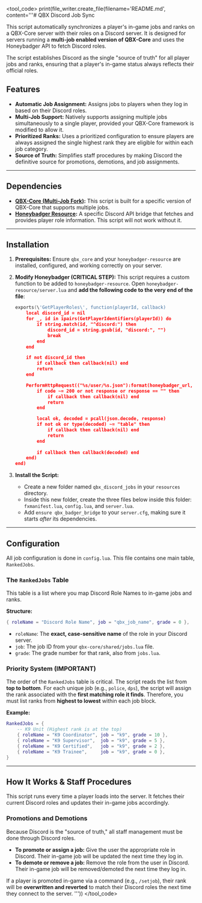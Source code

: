 \<tool\_code\>
print(file\_writer.create\_file(filename='README.md', content='''\# QBX Discord Job Sync

This script automatically synchronizes a player's in-game jobs and ranks on a QBX-Core server with their roles on a Discord server. It is designed for servers running a **multi-job enabled version of QBX-Core** and uses the Honeybadger API to fetch Discord roles.

The script establishes Discord as the single "source of truth" for all player jobs and ranks, ensuring that a player's in-game status always reflects their official roles.

## Features

  * **Automatic Job Assignment:** Assigns jobs to players when they log in based on their Discord roles.
  * **Multi-Job Support:** Natively supports assigning multiple jobs simultaneously to a single player, provided your QBX-Core framework is modified to allow it.
  * **Prioritized Ranks:** Uses a prioritized configuration to ensure players are always assigned the single highest rank they are eligible for within each job category.
  * **Source of Truth:** Simplifies staff procedures by making Discord the definitive source for promotions, demotions, and job assignments.

-----

## Dependencies

  * **[QBX-Core (Multi-Job Fork)](https://gitlab.nerdyjohnny.com/fivem/resources/development/nextgen/qbx/qbx_core):** This script is built for a specific version of QBX-Core that supports multiple jobs.
  * **[Honeybadger Resource](https://gitlab.nerdyjohnny.com/fivem/resources/essentials/owenbadger/honeybadger-resource):** A specific Discord API bridge that fetches and provides player role information. This script will not work without it.

-----

## Installation

1.  **Prerequisites:** Ensure `qbx_core` and your `honeybadger-resource` are installed, configured, and working correctly on your server.

2.  **Modify Honeybadger (CRITICAL STEP):** This script requires a custom function to be added to `honeybadger-resource`. Open `honeybadger-resource/server.lua` and **add the following code to the very end of the file**:

    ```lua
    exports(\'GetPlayerRoles\', function(playerId, callback)
        local discord_id = nil
        for _, id in ipairs(GetPlayerIdentifiers(playerId)) do
            if string.match(id, "^discord:") then
                discord_id = string.gsub(id, "discord:", "")
                break
            end
        end

        if not discord_id then
            if callback then callback(nil) end
            return
        end

        PerformHttpRequest(("%s/user/%s.json"):format(honeybadger_url, discord_id), function(code, response)
            if code ~= 200 or not response or response == "" then
                if callback then callback(nil) end
                return
            end

            local ok, decoded = pcall(json.decode, response)
            if not ok or type(decoded) ~= "table" then
                if callback then callback(nil) end
                return
            end
            
            if callback then callback(decoded) end
        end)
    end)
    ```

3.  **Install the Script:**

      * Create a new folder named `qbx_discord_jobs` in your `resources` directory.
      * Inside this new folder, create the three files below inside this folder: `fxmanifest.lua`, `config.lua`, and `server.lua`.
      * Add `ensure qbx_badger_bridge` to your `server.cfg`, making sure it starts *after* its dependencies.

-----

## Configuration

All job configuration is done in `config.lua`. This file contains one main table, `RankedJobs`.

### The `RankedJobs` Table

This table is a list where you map Discord Role Names to in-game jobs and ranks.

**Structure:**

```lua
{ roleName = "Discord Role Name", job = "qbx_job_name", grade = 0 },
```

  * `roleName`: The **exact, case-sensitive name** of the role in your Discord server.
  * `job`: The job ID from your `qbx-core/shared/jobs.lua` file.
  * `grade`: The grade number for that rank, also from `jobs.lua`.

### **Priority System (IMPORTANT)**

The order of the `RankedJobs` table is critical. The script reads the list from **top to bottom**. For each unique job (e.g., `police`, `dps`), the script will assign the rank associated with the **first matching role it finds**. Therefore, you must list ranks from **highest to lowest** within each job block.

**Example:**

```lua
RankedJobs = {
    -- K9 Unit (Highest rank is at the top)
    { roleName = "K9 Coordinator", job = "k9", grade = 10 },
    { roleName = "K9 Supervisor",  job = "k9", grade = 5 },
    { roleName = "K9 Certified",   job = "k9", grade = 2 },
    { roleName = "K9 Trainee",     job = "k9", grade = 0 },
}
```

-----

## How It Works & Staff Procedures

This script runs every time a player loads into the server. It fetches their current Discord roles and updates their in-game jobs accordingly.

### **Promotions and Demotions**

Because Discord is the "source of truth," all staff management must be done through Discord roles.

  * **To promote or assign a job:** Give the user the appropriate role in Discord. Their in-game job will be updated the next time they log in.
  * **To demote or remove a job:** Remove the role from the user in Discord. Their in-game job will be removed/demoted the next time they log in.

If a player is promoted in-game via a command (e.g., `/setjob`), their rank will be **overwritten and reverted** to match their Discord roles the next time they connect to the server.
'''))
\</tool\_code\>